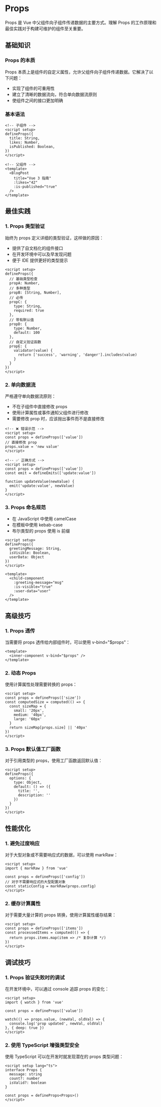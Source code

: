 # Props

Props 是 Vue 中父组件向子组件传递数据的主要方式。理解 Props 的工作原理和最佳实践对于构建可维护的组件至关重要。

## 基础知识

### Props 的本质
Props 本质上是组件的自定义属性，允许父组件向子组件传递数据。它解决了以下问题：
- 实现了组件的可重用性
- 建立了清晰的数据流向，符合单向数据流原则
- 使组件之间的接口更加明确

### 基本语法

```vue
<!-- 子组件 -->
<script setup>
defineProps({
  title: String,
  likes: Number,
  isPublished: Boolean,
})
</script>

<!-- 父组件 -->
<template>
  <BlogPost
    title="Vue 3 指南"
    :likes="42"
    :is-published="true"
  />
</template>
```

## 最佳实践

### 1. Props 类型验证
始终为 props 定义详细的类型验证，这样做的原因：
- 提供了自文档化的组件接口
- 在开发环境中可以及早发现问题
- 便于 IDE 提供更好的类型提示

```vue
<script setup>
defineProps({
  // 基础类型检查
  propA: Number,
  // 多种类型
  propB: [String, Number],
  // 必传
  propC: {
    type: String,
    required: true
  },
  // 带有默认值
  propD: {
    type: Number,
    default: 100
  },
  // 自定义验证函数
  propE: {
    validator(value) {
      return ['success', 'warning', 'danger'].includes(value)
    }
  }
})
</script>
```

### 2. 单向数据流
严格遵守单向数据流原则：
- 不在子组件中直接修改 props
- 使用计算属性或事件通知父组件进行修改
- 需要修改 prop 时，应该抛出事件而不是直接修改

```vue
<!-- ❌ 错误示范 -->
<script setup>
const props = defineProps(['value'])
// 直接修改 prop
props.value = 'new value'
</script>

<!-- ✅ 正确方式 -->
<script setup>
const props = defineProps(['value'])
const emit = defineEmits(['update:value'])

function updateValue(newValue) {
  emit('update:value', newValue)
}
</script>
```

### 3. Props 命名规范
- 在 JavaScript 中使用 camelCase
- 在模板中使用 kebab-case
- 布尔类型的 props 使用 is 前缀

```vue
<script setup>
defineProps({
  greetingMessage: String,
  isVisible: Boolean,
  userData: Object
})
</script>

<template>
  <child-component
    :greeting-message="msg"
    :is-visible="true"
    :user-data="user"
  />
</template>
```

## 高级技巧

### 1. Props 透传
当需要将 props 透传给内部组件时，可以使用 v-bind="$props"：

```vue
<template>
  <inner-component v-bind="$props" />
</template>
```

### 2. 动态 Props
使用计算属性处理需要转换的 props：

```vue
<script setup>
const props = defineProps(['size'])
const computedSize = computed(() => {
  const sizeMap = {
    small: '20px',
    medium: '40px',
    large: '60px'
  }
  return sizeMap[props.size] || '40px'
})
</script>
```

### 3. Props 默认值工厂函数
对于引用类型的 props，使用工厂函数返回默认值：

```vue
<script setup>
defineProps({
  options: {
    type: Object,
    default: () => ({
      title: '',
      description: ''
    })
  }
})
</script>
```

## 性能优化

### 1. 避免过度响应
对于大型对象或不需要响应式的数据，可以使用 markRaw：

```vue
<script setup>
import { markRaw } from 'vue'

const props = defineProps(['config'])
// 对于不需要响应式的大型配置对象
const staticConfig = markRaw(props.config)
</script>
```

### 2. 缓存计算属性
对于需要大量计算的 props 转换，使用计算属性缓存结果：

```vue
<script setup>
const props = defineProps(['items'])
const processedItems = computed(() => {
  return props.items.map(item => /* 复杂计算 */)
})
</script>
```

## 调试技巧

### 1. Props 验证失败时的调试
在开发环境中，可以通过 console 追踪 props 的变化：

```vue
<script setup>
import { watch } from 'vue'

const props = defineProps(['value'])

watch(() => props.value, (newVal, oldVal) => {
  console.log('prop updated', newVal, oldVal)
}, { deep: true })
</script>
```

### 2. 使用 TypeScript 增强类型安全
使用 TypeScript 可以在开发时就发现潜在的 props 类型问题：

```vue
<script setup lang="ts">
interface Props {
  message: string
  count?: number
  isValid?: boolean
}

const props = defineProps<Props>()
</script>
```
